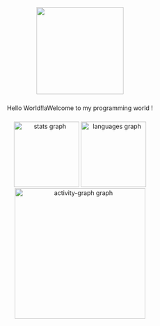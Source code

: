 <br clear="both">

###

<div align="center">
  <img height="200" src="https://wallpapers-clan.com/wp-content/uploads/2024/04/miles-morales-black-gif-preview-desktop-wallpaper.gif"  />
</div>

###

<p align="center">Hello World!!aWelcome to my programming world !</p>

###

<div align="center">
  <img src="https://github-readme-stats.vercel.app/api?username=Diigz-dev&hide_title=false&hide_rank=false&show_icons=true&include_all_commits=true&count_private=true&disable_animations=false&theme=dracula&locale=en&hide_border=false&order=1" height="150" alt="stats graph"  />
  <img src="https://github-readme-stats.vercel.app/api/top-langs?username=Diigz-dev&locale=en&hide_title=false&layout=compact&card_width=320&langs_count=5&theme=dracula&hide_border=false&order=2" height="150" alt="languages graph"  />
  <img src="https://github-readme-activity-graph.vercel.app/graph?username=Diigz-dev&radius=16&theme=react&area=true&order=5" height="300" alt="activity-graph graph"  />
</div>

